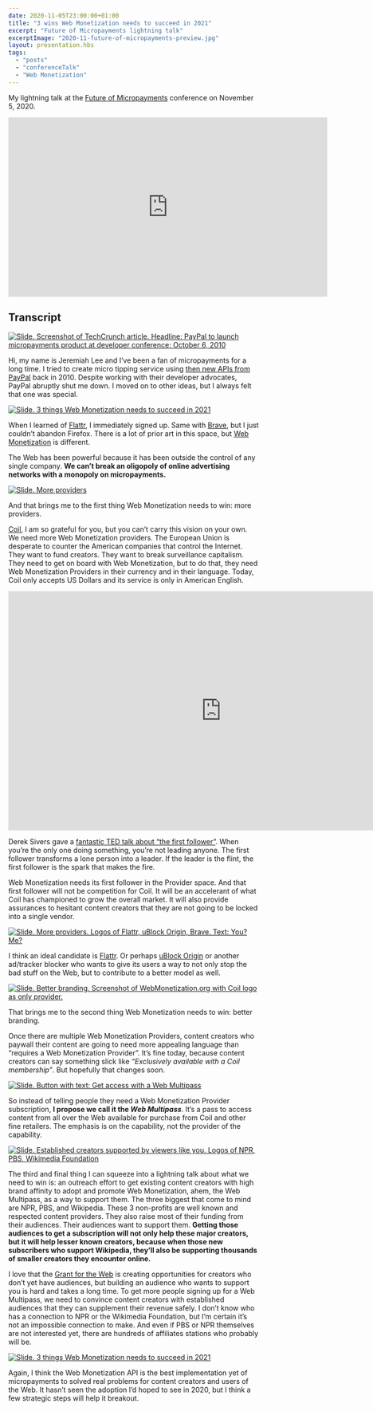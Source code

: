 ```yaml
---
date: 2020-11-05T23:00:00+01:00
title: "3 wins Web Monetization needs to succeed in 2021"
excerpt: "Future of Micropayments lightning talk"
excerptImage: "2020-11-future-of-micropayments-preview.jpg"
layout: presentation.hbs
tags:
  - "posts"
  - "conferenceTalk"
  - "Web Monetization"
---
```


<div class="container max-w-screen-lg mx-auto">
    <p>My lightning talk at the <a href="https://futureofmicropayments.web.app/?ref=JeremiahLee">Future of Micropayments</a> conference on November 5, 2020.</p>
    <iframe class="mb-4 mx-auto" width="640" height="360" src="https://cinnamon.video/embed?v=447115907651601480" frameborder="0" allow="monetization; accelerometer; autoplay; encrypted-media; gyroscope; picture-in-picture" allowfullscreen></iframe>
    <h2>Transcript</h2>
</div>

<div id="intro" class="border-solid border-b border-purple-700 container max-w-screen-lg mx-auto md:flex pb-4 mb-4">
	<div class="pb-4 md:pb-0 md:pr-8 md:w-1/2 lg:w-1/3">
		<a href="#intro"><img loading="lazy" src="/posts/2020-11-future-of-micropayments/slide-2.png" alt="Slide. Screenshot of TechCrunch article. Headline: PayPal to launch micropayments product at developer conference: October 6, 2010" /></a>
	</div>
	<div class="md:w-1/2 lg:w-2/3">
		<p>Hi, my name is Jeremiah Lee and I’ve been a fan of micropayments for a long time. I tried to create micro tipping service using <a href="https://techcrunch.com/2010/10/06/paypal-to-launch-micropayments-product-at-developer-conference/?ref=JeremiahLee" title="TechCrunch: PayPal To Launch Micropayments Product At Developer Conference">then new APIs from PayPal</a> back in 2010. Despite working with their developer advocates, PayPal abruptly shut me down. I moved on to other ideas, but I always felt that one was special.</p>
	</div>
</div>

<div id="intro2" class="border-solid border-b border-purple-700 container max-w-screen-lg mx-auto md:flex pb-4 mb-4">
	<div class="pb-4 md:pb-0 md:pr-8 md:w-1/2 lg:w-1/3">
		<a href="#intro2"><img loading="lazy" src="/posts/2020-11-future-of-micropayments/slide-1.png" alt="Slide. 3 things Web Monetization needs to succeed in 2021" /></a>
	</div>
	<div class="md:w-1/2 lg:w-2/3">
		<p>When I learned of <a href="https://flattr.com/?ref=JeremiahLee">Flattr</a>, I immediately signed up. Same with <a href="https://brave.com/?ref=JeremiahLee">Brave</a>, but I just couldn’t abandon Firefox. There is a lot of prior art in this space, but <a href="https://webmonetization.org/?ref=JeremiahLee">Web Monetization</a> is different.</p>
        <p>The Web has been powerful because it has been outside the control of any single company. <strong>We can’t break an oligopoly of online advertising networks with a monopoly on micropayments.</strong></p>
	</div>
</div>

<div id="more-providers" class="border-solid border-b border-purple-700 container max-w-screen-lg mx-auto md:flex pb-4 mb-4">
	<div class="pb-4 md:pb-0 md:pr-8 md:w-1/2 lg:w-1/3">
		<a href="#more-providers"><img loading="lazy" src="/posts/2020-11-future-of-micropayments/slide-3.png" alt="Slide. More providers" /></a>
	</div>
	<div class="md:w-1/2 lg:w-2/3">
		<p>And that brings me to the first thing Web Monetization needs to win: more providers.</p>
        <p><a href="https://coil.com/?ref=JeremiahLee">Coil</a>, I am so grateful for you, but you can’t carry this vision on your own. We need more Web Monetization providers. The European Union is desperate to counter the American companies that control the Internet. They want to fund creators. They want to break surveillance capitalism. They need to get on board with Web Monetization, but to do that, they need Web Monetization Providers in their currency and in their language. Today, Coil only accepts US Dollars and its service is only in American English.</p>
	</div>
</div>

<div id="first-follower" class="border-solid border-b border-purple-700 container max-w-screen-lg mx-auto md:flex pb-4 mb-4">
	<div class="pb-4 md:pb-0 md:pr-8 md:w-1/2 lg:w-1/3">
		<iframe src="https://embed.ted.com/talks/derek_sivers_how_to_start_a_movement" width="854" height="480" class="w-full" frameborder="0" scrolling="no" allowfullscreen></iframe>
	</div>
	<div class="md:w-1/2 lg:w-2/3">
		<p>Derek Sivers gave a <a href="https://www.ted.com/talks/derek_sivers_how_to_start_a_movement?ref=JeremiahLee" title="How to start a movement">fantastic TED talk about “the first follower”</a>. When you’re the only one doing something, you’re not leading anyone. The first follower transforms a lone person into a leader. If the leader is the flint, the first follower is the spark that makes the fire.</p>
        <p>Web Monetization needs its first follower in the Provider space. And that first follower will not be competition for Coil. It will be an accelerant of what Coil has championed to grow the overall market. It will also provide assurances to hesitant content creators that they are not going to be locked into a single vendor.</p>
	</div>
</div>

<div id="next-providers" class="border-solid border-b border-purple-700 container max-w-screen-lg mx-auto md:flex pb-4 mb-4">
	<div class="pb-4 md:pb-0 md:pr-8 md:w-1/2 lg:w-1/3">
		<a href="#next-providers"><img loading="lazy" src="/posts/2020-11-future-of-micropayments/slide-4.png" alt="Slide. More providers. Logos of Flattr, uBlock Origin, Brave. Text: You? Me?" /></a>
	</div>
	<div class="md:w-1/2 lg:w-2/3">
		<p>I think an ideal candidate is <a href="https://flattr.com/?ref=JeremiahLee">Flattr</a>. Or perhaps <a href="https://ublockorigin.com/?ref=JeremiahLee">uBlock Origin</a> or another ad/tracker blocker who wants to give its users a way to not only stop the bad stuff on the Web, but to contribute to a better model as well.</p>
	</div>
</div>

<div id="better-branding" class="border-solid border-b border-purple-700 container max-w-screen-lg mx-auto md:flex pb-4 mb-4">
	<div class="pb-4 md:pb-0 md:pr-8 md:w-1/2 lg:w-1/3">
		<a href="#better-branding"><img loading="lazy" src="/posts/2020-11-future-of-micropayments/slide-5.png" alt="Slide. Better branding. Screenshot of WebMonetization.org with Coil logo as only provider." /></a>
	</div>
	<div class="md:w-1/2 lg:w-2/3">
		<p>That brings me to the second thing Web Monetization needs to win: better branding.</p>
        <p>Once there are multiple Web Monetization Providers, content creators who paywall their content are going to need more appealing language than “requires a Web Monetization Provider”. It’s fine today, because content creators can say something slick like <em>“Exclusively available with a Coil membership”</em>. But hopefully that changes soon.</p>
	</div>
</div>

<div id="multipass" class="border-solid border-b border-purple-700 container max-w-screen-lg mx-auto md:flex pb-4 mb-4">
	<div class="pb-4 md:pb-0 md:pr-8 md:w-1/2 lg:w-1/3">
		<a href="#multipass"><img loading="lazy" src="/posts/2020-11-future-of-micropayments/slide-6.png" alt="Slide. Button with text: Get access with a Web Multipass" /></a>
	</div>
	<div class="md:w-1/2 lg:w-2/3">
		<p>So instead of telling people they need a Web Monetization Provider subscription, <strong>I propose we call it the <em>Web Multipass</em></strong>. It’s a pass to access content from all over the Web available for purchase from Coil and other fine retailers. The emphasis is on the capability, not the provider of the capability.</p>
	</div>
</div>

<div id="established-creators" class="border-solid border-b border-purple-700 container max-w-screen-lg mx-auto md:flex pb-4 mb-4">
	<div class="pb-4 md:pb-0 md:pr-8 md:w-1/2 lg:w-1/3">
		<a href="#established-creators"><img loading="lazy" src="/posts/2020-11-future-of-micropayments/slide-7.png" alt="Slide. Established creators supported by viewers like you. Logos of NPR, PBS, Wikimedia Foundation" /></a>
	</div>
	<div class="md:w-1/2 lg:w-2/3">
		<p>The third and final thing I can squeeze into a lightning talk about what we need to win is: an outreach effort to get existing content creators with high brand affinity to adopt and promote Web Monetization, ahem, the Web Multipass, as a way to support them. The three biggest that come to mind are NPR, PBS, and Wikipedia. These 3 non-profits are well known and respected content providers. They also raise most of their funding from their audiences. Their audiences want to support them. <strong>Getting those audiences to get a subscription will not only help these major creators, but it will help lesser known creators, because when those new subscribers who support Wikipedia, they’ll also be supporting thousands of smaller creators they encounter online.</strong></p>
        <p>I love that the <a href="https://www.grantfortheweb.org/?ref=JeremiahLee">Grant for the Web</a> is creating opportunities for creators who don’t yet have audiences, but building an audience who wants to support you is hard and takes a long time. To get more people signing up for a Web Multipass, we need to convince content creators with established audiences that they can supplement their revenue safely. I don’t know who has a connection to NPR or the Wikimedia Foundation, but I’m certain it’s not an impossible connection to make. And even if PBS or NPR themselves are not interested yet, there are hundreds of affiliates stations who probably will be.</p>
	</div>
</div>

<div id="closing" class="container max-w-screen-lg mx-auto md:flex pb-4 mb-4">
	<div class="pb-4 md:pb-0 md:pr-8 md:w-1/2 lg:w-1/3">
		<a href="#closing"><img loading="lazy" src="/posts/2020-11-future-of-micropayments/slide-1.png" alt="Slide. 3 things Web Monetization needs to succeed in 2021" /></a>
	</div>
	<div class="md:w-1/2 lg:w-2/3">
		<p>Again, I think the Web Monetization API is the best implementation yet of micropayments to solved real problems for content creators and users of the Web. It hasn’t seen the adoption I’d hoped to see in 2020, but I think a few strategic steps will help it breakout.</p>
	</div>
</div>
